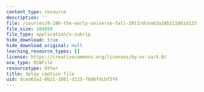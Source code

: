 ```yaml
---
content_type: resource
description: ''
file: /courses/8-286-the-early-universe-fall-2013/dcea63a28b211081d125f686fdcbf5f4_eUYIcR1VGns.srt
file_size: 104859
file_type: application/x-subrip
hide_download: true
hide_download_original: null
learning_resource_types: []
license: https://creativecommons.org/licenses/by-nc-sa/4.0/
ocw_type: OCWFile
resourcetype: Other
title: 3play caption file
uid: dcea63a2-8b21-1081-d125-f686fdcbf5f4
---
```

